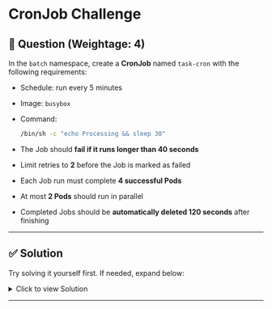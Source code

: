 # CronJob Challenge

## 🔹 Question (Weightage: 4)

In the `batch` namespace, create a **CronJob** named `task-cron` with the following requirements:

* Schedule: run every 5 minutes
* Image: `busybox`
* Command:

  ```bash
  /bin/sh -c "echo Processing && sleep 30"
  ```
* The Job should **fail if it runs longer than 40 seconds**
* Limit retries to **2** before the Job is marked as failed
* Each Job run must complete **4 successful Pods**
* At most **2 Pods** should run in parallel
* Completed Jobs should be **automatically deleted 120 seconds** after finishing

---

## ✅ Solution

Try solving it yourself first. If needed, expand below:

<details>
<summary>Click to view Solution</summary>

```yaml
apiVersion: batch/v1
kind: CronJob
metadata:
  name: task-cron
  namespace: batch
spec:
  schedule: "*/5 * * * *"
  jobTemplate:
    spec:
      backoffLimit: 2
      completions: 4
      parallelism: 2
      ttlSecondsAfterFinished: 120
      activeDeadlineSeconds: 40
      template:
        spec:
          containers:
          - name: task
            image: busybox
            command: ["/bin/sh", "-c", "echo Processing && sleep 30"]
          restartPolicy: Never
```

</details>

---
